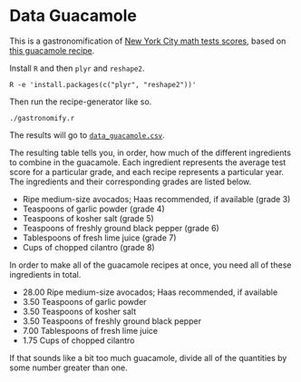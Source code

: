 Data Guacamole
=====
This is a gastronomification of 
[New York City math tests scores](https://data.cityofnewyork.us/Education/Math-Test-Results-2006-2012-District-All-Students/7yig-nj52),
based on [this guacamole recipe](http://www.theyummylife.com/guacamole).

Install `R` and then `plyr` and `reshape2`.

    R -e 'install.packages(c("plyr", "reshape2"))'

Then run the recipe-generator like so.

    ./gastronomify.r

The results will go to [`data_guacamole.csv`](data_guacamole.csv).

The resulting table tells you, in order, how much of the different ingredients
to combine in the guacamole. Each ingredient represents the average test score
for a particular grade, and each recipe represents a particular year. The
ingredients and their corresponding grades are listed below.

* Ripe medium-size avocados; Haas recommended, if available (grade 3)
* Teaspoons of garlic powder (grade 4)
* Teaspoons of kosher salt (grade 5)
* Teaspoons of freshly ground black pepper (grade 6)
* Tablespoons of fresh lime juice (grade 7)
* Cups of chopped cilantro (grade 8)

In order to make all of the guacamole recipes at once, you need all of these
ingredients in total.

* 28.00 Ripe medium-size avocados; Haas recommended, if available
* 3.50 Teaspoons of garlic powder
* 3.50 Teaspoons of kosher salt
* 3.50 Teaspoons of freshly ground black pepper
* 7.00 Tablespoons of fresh lime juice
* 1.75 Cups of chopped cilantro

If that sounds like a bit too much guacamole, divide all of the quantities
by some number greater than one.
